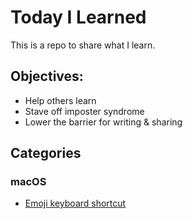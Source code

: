 # Today I Learned

This is a repo to share what I learn.

## Objectives:
* Help others learn
* Stave off imposter syndrome
* Lower the barrier for writing & sharing

## Categories

### macOS
* [Emoji keyboard shortcut](emojis_on_macos_keyboard_shortcut.md)

